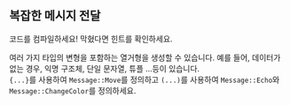 ## 복잡한 메시지 전달

코드를 컴파일하세요! 막혔다면 힌트를 확인하세요.

<div class="hint">여러 가지 타입의 변형을 포함하는 열거형을 생성할 수 있습니다. 
예를 들어, 데이터가 없는 경우, 익명 구조체, 단일 문자열, 튜플 ...등이 있습니다.</div>

<div class="hint">
<code>{...}</code>를 사용하여 <code>Message::Move</code>를 정의하고 <code>(...)</code>를 사용하여 <code>Message::Echo</code>와 <code>Message::ChangeColor</code>를 정의하세요.
</div>